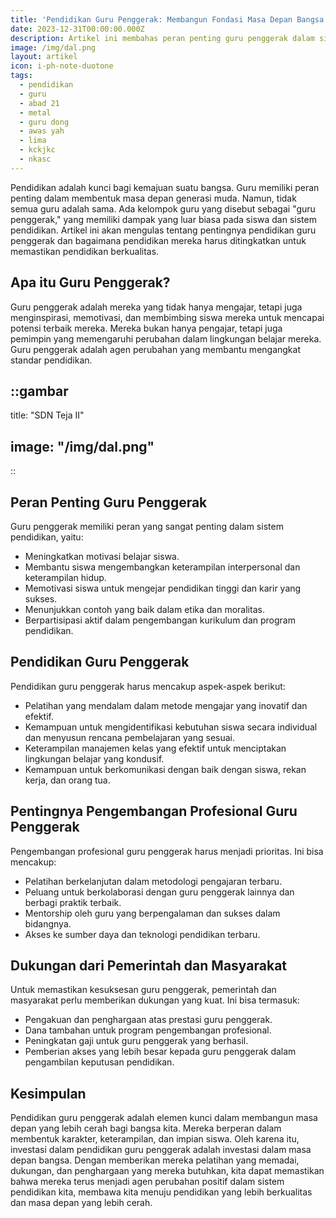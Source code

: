 ```yaml
---
title: 'Pendidikan Guru Penggerak: Membangun Fondasi Masa Depan Bangsa Melalui Pendidikan Berkualitas'
date: 2023-12-31T00:00:00.000Z
description: Artikel ini membahas peran penting guru penggerak dalam sistem pendidikan dan bagaimana pendidikan mereka yang mendalam dapat membantu membangun masa depan yang lebih cerah bagi generasi muda.
image: /img/dal.png
layout: artikel
icon: i-ph-note-duotone
tags:
  - pendidikan
  - guru
  - abad 21
  - metal
  - guru dong
  - awas yah
  - lima
  - kckjkc
  - nkasc
---
```


Pendidikan adalah kunci bagi kemajuan suatu bangsa. Guru memiliki peran penting dalam membentuk masa depan generasi muda. Namun, tidak semua guru adalah sama. Ada kelompok guru yang disebut sebagai "guru penggerak," yang memiliki dampak yang luar biasa pada siswa dan sistem pendidikan. Artikel ini akan mengulas tentang pentingnya pendidikan guru penggerak dan bagaimana pendidikan mereka harus ditingkatkan untuk memastikan pendidikan berkualitas.

## Apa itu Guru Penggerak?

Guru penggerak adalah mereka yang tidak hanya mengajar, tetapi juga menginspirasi, memotivasi, dan membimbing siswa mereka untuk mencapai potensi terbaik mereka. Mereka bukan hanya pengajar, tetapi juga pemimpin yang memengaruhi perubahan dalam lingkungan belajar mereka. Guru penggerak adalah agen perubahan yang membantu mengangkat standar pendidikan.

## ::gambar

title: "SDN Teja II"

## image: "/img/dal.png"

\::

## Peran Penting Guru Penggerak

Guru penggerak memiliki peran yang sangat penting dalam sistem pendidikan, yaitu:

- Meningkatkan motivasi belajar siswa.
- Membantu siswa mengembangkan keterampilan interpersonal dan keterampilan hidup.
- Memotivasi siswa untuk mengejar pendidikan tinggi dan karir yang sukses.
- Menunjukkan contoh yang baik dalam etika dan moralitas.
- Berpartisipasi aktif dalam pengembangan kurikulum dan program pendidikan.

## Pendidikan Guru Penggerak

Pendidikan guru penggerak harus mencakup aspek-aspek berikut:

- Pelatihan yang mendalam dalam metode mengajar yang inovatif dan efektif.
- Kemampuan untuk mengidentifikasi kebutuhan siswa secara individual dan menyusun rencana pembelajaran yang sesuai.
- Keterampilan manajemen kelas yang efektif untuk menciptakan lingkungan belajar yang kondusif.
- Kemampuan untuk berkomunikasi dengan baik dengan siswa, rekan kerja, dan orang tua.

## Pentingnya Pengembangan Profesional Guru Penggerak

Pengembangan profesional guru penggerak harus menjadi prioritas. Ini bisa mencakup:

- Pelatihan berkelanjutan dalam metodologi pengajaran terbaru.
- Peluang untuk berkolaborasi dengan guru penggerak lainnya dan berbagi praktik terbaik.
- Mentorship oleh guru yang berpengalaman dan sukses dalam bidangnya.
- Akses ke sumber daya dan teknologi pendidikan terbaru.

## Dukungan dari Pemerintah dan Masyarakat

Untuk memastikan kesuksesan guru penggerak, pemerintah dan masyarakat perlu memberikan dukungan yang kuat. Ini bisa termasuk:

- Pengakuan dan penghargaan atas prestasi guru penggerak.
- Dana tambahan untuk program pengembangan profesional.
- Peningkatan gaji untuk guru penggerak yang berhasil.
- Pemberian akses yang lebih besar kepada guru penggerak dalam pengambilan keputusan pendidikan.

## Kesimpulan

Pendidikan guru penggerak adalah elemen kunci dalam membangun masa depan yang lebih cerah bagi bangsa kita. Mereka berperan dalam membentuk karakter, keterampilan, dan impian siswa. Oleh karena itu, investasi dalam pendidikan guru penggerak adalah investasi dalam masa depan bangsa. Dengan memberikan mereka pelatihan yang memadai, dukungan, dan penghargaan yang mereka butuhkan, kita dapat memastikan bahwa mereka terus menjadi agen perubahan positif dalam sistem pendidikan kita, membawa kita menuju pendidikan yang lebih berkualitas dan masa depan yang lebih cerah.
